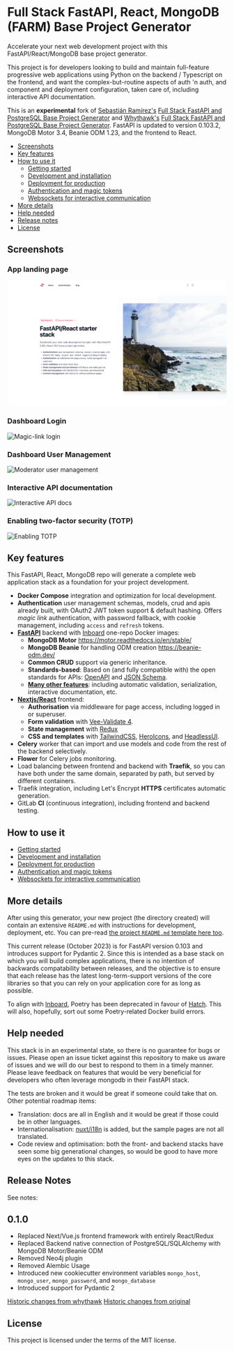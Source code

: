 # Full Stack FastAPI, React, MongoDB (FARM) Base Project Generator

Accelerate your next web development project with this FastAPI/React/MongoDB base project generator.

This project is for developers looking to build and maintain full-feature progressive web applications using Python on the backend / Typescript on the frontend, and want the complex-but-routine aspects of auth 'n auth, and component and deployment configuration, taken care of, including interactive API documentation. 

This is an **experimental** fork of [Sebastián Ramírez's](https://github.com/tiangolo) [Full Stack FastAPI and PostgreSQL Base Project Generator](https://github.com/tiangolo/full-stack-fastapi-postgresql) and [Whythawk's](https://github.com/whythawk) [Full Stack FastAPI and PostgreSQL Base Project Generator](https://github.com/whythawk/full-stack-fastapi-postgresql). FastAPI is updated to version 0.103.2, MongoDB Motor 3.4, Beanie ODM 1.23, and the frontend to React.


- [Screenshots](#screenshots)
- [Key features](#key-features)
- [How to use it](#how-to-use-it)
  - [Getting started](./docs/getting-started.md)
  - [Development and installation](./docs/development-guide.md)
  - [Deployment for production](./docs/deployment-guide.md)
  - [Authentication and magic tokens](./docs/authentication-guide.md)
  - [Websockets for interactive communication](./docs/websocket-guide.md)
- [More details](#more-details)
- [Help needed](#help-needed)
- [Release notes](#release-notes)
- [License](#license)
  
## Screenshots

### App landing page

![Landing page](img/landing.png)

### Dashboard Login

![Magic-link login](img/login.png)

### Dashboard User Management

![Moderator user management](img/dashboard.png)

### Interactive API documentation

![Interactive API docs](img/redoc.png)

### Enabling two-factor security (TOTP)

![Enabling TOTP](img/totp.png)

## Key features

This FastAPI, React, MongoDB repo will generate a complete web application stack as a foundation for your project development.

- **Docker Compose** integration and optimization for local development.
- **Authentication** user management schemas, models, crud and apis already built, with OAuth2 JWT token support & default hashing. Offers _magic link_ authentication, with password fallback, with cookie management, including `access` and `refresh` tokens.
- [**FastAPI**](https://github.com/tiangolo/fastapi) backend with [Inboard](https://inboard.bws.bio/) one-repo Docker images:
  - **MongoDB Motor** https://motor.readthedocs.io/en/stable/
  - **MongoDB Beanie** for handling ODM creation https://beanie-odm.dev/
  - **Common CRUD** support via generic inheritance.
  - **Standards-based**: Based on (and fully compatible with) the open standards for APIs: [OpenAPI](https://github.com/OAI/OpenAPI-Specification) and [JSON Schema](http://json-schema.org/).
  - [**Many other features**]("https://fastapi.tiangolo.com/features/"): including automatic validation, serialization, interactive documentation, etc.
- [**Nextjs/React**](https://nextjs.org/) frontend:
  - **Authorisation** via middleware for page access, including logged in or superuser.
  - **Form validation** with [Vee-Validate 4](https://vee-validate.logaretm.com/v4/).
  - **State management** with [Redux](https://redux.js.org/)
  - **CSS and templates** with [TailwindCSS](https://tailwindcss.com/), [HeroIcons](https://heroicons.com/), and [HeadlessUI](https://headlessui.com/).
- **Celery** worker that can import and use models and code from the rest of the backend selectively.
- **Flower** for Celery jobs monitoring.
- Load balancing between frontend and backend with **Traefik**, so you can have both under the same domain, separated by path, but served by different containers.
- Traefik integration, including Let's Encrypt **HTTPS** certificates automatic generation.
- GitLab **CI** (continuous integration), including frontend and backend testing.

## How to use it

- [Getting started](./docs/getting-started.md)
- [Development and installation](./docs/development-guide.md)
- [Deployment for production](./docs/deployment-guide.md)
- [Authentication and magic tokens](./docs/authentication-guide.md)
- [Websockets for interactive communication](./docs/websocket-guide.md)

## More details

After using this generator, your new project (the directory created) will contain an extensive `README.md` with instructions for development, deployment, etc. You can pre-read [the project `README.md` template here too](./{{cookiecutter.project_slug}}/README.md).

This current release (October 2023) is for FastAPI version 0.103 and introduces support for Pydantic 2. Since this is intended as a base stack on which you will build complex applications, there is no intention of backwards compatability between releases, and the objective is to ensure that each release has the latest long-term-support versions of the core libraries so that you can rely on your application core for as long as possible.

To align with [Inboard](https://inboard.bws.bio/), Poetry has been deprecated in favour of [Hatch](https://hatch.pypa.io/latest/). This will also, hopefully, sort out some Poetry-related Docker build errors.

## Help needed

This stack is in an experimental state, so there is no guarantee for bugs or issues. Please open an issue ticket against this repository to make us aware of issues and we will do our best to respond to them in a timely manner. Please leave feedback on features that would be very beneficial for developers who often leverage mongodb in their FastAPI stack.

The tests are broken and it would be great if someone could take that on. Other potential roadmap items:

- Translation: docs are all in English and it would be great if those could be in other languages.
- Internationalisation: [nuxt/i18n](https://v8.i18n.nuxtjs.org/) is added, but the sample pages are not all translated.
- Code review and optimisation: both the front- and backend stacks have seen some big generational changes, so would be good to have more eyes on the updates to this stack.

## Release Notes

See notes: 

## 0.1.0

- Replaced Next/Vue.js frontend framework with entirely React/Redux
- Replaced Backend native connection of PostgreSQL/SQLAlchemy with MongoDB Motor/Beanie ODM
- Removed Neo4j plugin
- Removed Alembic Usage
- Introduced new cookiecutter environment variables `mongo_host`, `mongo_user`, `mongo_password`, and `mongo_database`
- Introduced support for Pydantic 2

[Historic changes from whythawk](https://github.com/whythawk/full-stack-fastapi-postgresql/releases)
[Historic changes from original](https://github.com/tiangolo/full-stack-fastapi-postgresql#release-notes)

## License

This project is licensed under the terms of the MIT license.
